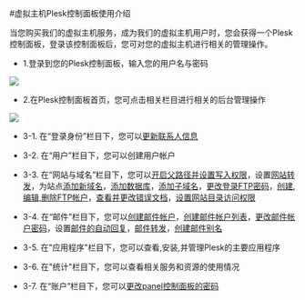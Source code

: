 <!-- --- tag: plesk -->

#虚拟主机Plesk控制面板使用介绍

当您购买我们的虚拟主机服务，成为我们的虚拟主机用户时，您会获得一个Plesk控制面板，登录该控制面板后，您可对您的虚拟主机进行相关的管理操作。

* 1.登录到您的Plesk控制面板，输入您的用户名与密码

![](http://ww3.sinaimg.cn/large/a74ecc4cjw1dzgjb6hu77j.jpg)

* 2.在Plesk控制面板首页，您可点击相关栏目进行相关的后台管理操作

![](http://ww1.sinaimg.cn/large/a74ecc4cjw1dzglmx20obj.jpg)

* 3-1. 在“登录身份”栏目下，您可以[更新联系人信息](http://kb.51hosting.com/vh/2012/11/28/update-contact-information/)

* 3-2. 在“用户”栏目下，您可以创建用户帐户

* 3-3. 在“网站与域名”栏目下，您可以[开启父路径并设置写入权限](http://kb.51hosting.com/vh/2012/11/21/parent-path-write-access-asp-error/)，设置[网站转发](http://kb.51hosting.com/vh/2012/11/30/web-forwarding/)，为站点[添加新域名](http://kb.51hosting.com/vh/2012/11/28/add-domain-name/)，[添加数据库](http://kb.51hosting.com/vh/2013/02/04/how-to-create-mysql-plesk/)，[添加子域名](http://kb.51hosting.com/vh/2012/11/28/add-subdomain/)，[更改登录FTP密码](http://kb.51hosting.com/vh/2012/11/30/change-FTP-password/)，[创建,编辑,删除FTP帐户](http://kb.51hosting.com/vh/2012/11/20/FTP-account/)，[查看并更改错误文档](http://kb.51hosting.com/vh/2012/11/29/edit-error-documents/)，[设置网站目录访问权限](http://kb.51hosting.com/vh/2012/11/30/restrict-access-password/)

* 3-4. 在“邮件”栏目下，您可以[创建邮件帐户](http://kb.51hosting.com/vh/2012/11/30/create-list-mail-accounts/)，[创建邮件帐户列表](http://kb.51hosting.com/vh/2012/11/30/create-list-mail-accounts/)，[更改邮件帐户密码](http://kb.51hosting.com/vh/2012/11/30/change-mail-account-password/)，设置[邮件的自动回复](http://kb.51hosting.com/vh/2012/11/30/reply-mail-automatic/)，[邮件转发](http://kb.51hosting.com/vh/2012/11/30/mail-forwarding/)，[创建邮件别名](http://kb.51hosting.com/vh/2012/11/30/mail-alias-settings/)

* 3-5. 在"应用程序"栏目下，您可以查看,安装,并管理Plesk的主要应用程序

* 3-6. 在"统计"栏目下，您可以查看相关服务和资源的使用情况

* 3-7. 在“账户”栏目下，您可以[更改panel控制面板的密码](http://kb.51hosting.com/vh/2012/11/28/change-panel-password/)